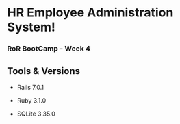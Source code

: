# HR Employee Administration System!
### RoR BootCamp - Week 4


## Tools & Versions
- Rails 7.0.1

- Ruby 3.1.0

- SQLite 3.35.0
